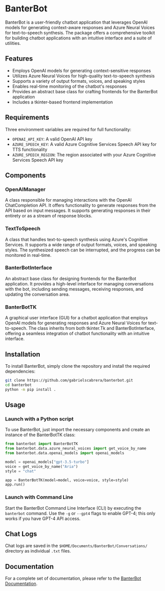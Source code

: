 # BanterBot

BanterBot is a user-friendly chatbot application that leverages OpenAI models for generating context-aware responses and Azure Neural Voices for text-to-speech synthesis. The package offers a comprehensive toolkit for building chatbot applications with an intuitive interface and a suite of utilities.

## Features

* Employs OpenAI models for generating context-sensitive responses
* Utilizes Azure Neural Voices for high-quality text-to-speech synthesis
* Supports a variety of output formats, voices, and speaking styles
* Enables real-time monitoring of the chatbot's responses
* Provides an abstract base class for crafting frontends for the BanterBot application
* Includes a tkinter-based frontend implementation

## Requirements

Three environment variables are required for full functionality:

* `OPENAI_API_KEY`: A valid OpenAI API key
* `AZURE_SPEECH_KEY`: A valid Azure Cognitive Services Speech API key for TTS functionality
* `AZURE_SPEECH_REGION`: The region associated with your Azure Cognitive Services Speech API key

## Components

### OpenAIManager

A class responsible for managing interactions with the OpenAI ChatCompletion API. It offers functionality to generate responses from the API based on input messages. It supports generating responses in their entirety or as a stream of response blocks.

### TextToSpeech

A class that handles text-to-speech synthesis using Azure's Cognitive Services. It supports a wide range of output formats, voices, and speaking styles. The synthesized speech can be interrupted, and the progress can be monitored in real-time.

### BanterBotInterface

An abstract base class for designing frontends for the BanterBot application. It provides a high-level interface for managing conversations with the bot, including sending messages, receiving responses, and updating the conversation area.

### BanterBotTK

A graphical user interface (GUI) for a chatbot application that employs OpenAI models for generating responses and Azure Neural Voices for text-to-speech. The class inherits from both tkinter.Tk and BanterBotInterface, offering a seamless integration of chatbot functionality with an intuitive interface.

## Installation

To install BanterBot, simply clone the repository and install the required dependencies:

```bash
git clone https://github.com/gabrielscabrera/banterbot.git
cd banterbot
python -m pip install .
```

## Usage

### Launch with a Python script

To use BanterBot, just import the necessary components and create an instance of the BanterBotTK class:

```python
from banterbot import BanterBotTK
from banterbot.data.azure_neural_voices import get_voice_by_name
from banterbot.data.openai_models import openai_models

model = openai_models["gpt-3.5-turbo"]
voice = get_voice_by_name("Aria")
style = "chat"

app = BanterBotTK(model=model, voice=voice, style=style)
app.run()
```

### Launch with Command Line

Start the BanterBot Command Line Interface (CLI) by executing the `banterbot` command. Use the `-g` or `--gpt4` flags to enable GPT-4; this only works if you have GPT-4 API access.

## Chat Logs

Chat logs are saved in the `$HOME/Documents/BanterBot/Conversations/` directory as individual `.txt` files.

## Documentation

For a complete set of documentation, please refer to the [BanterBot Documentation](https://github.com/GabrielSCabrera/BanterBot/wiki).
